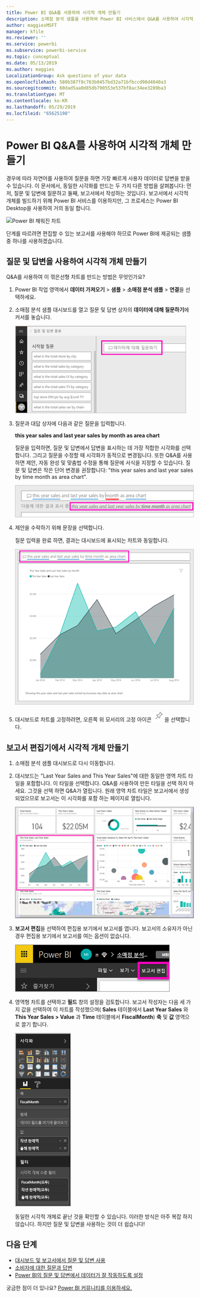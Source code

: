 ```yaml
---
title: Power BI Q&A를 사용하여 시각적 개체 만들기
description: 소매점 분석 샘플을 사용하여 Power BI 서비스에서 Q&A를 사용하여 시각적 개체를 만드는 방법을 알아봅니다
author: maggiesMSFT
manager: kfile
ms.reviewer: ''
ms.service: powerbi
ms.subservice: powerbi-service
ms.topic: conceptual
ms.date: 05/13/2019
ms.author: maggies
LocalizationGroup: Ask questions of your data
ms.openlocfilehash: 580b387f8c763b0457bd32a71bfbccd90d4040a3
ms.sourcegitcommit: 60dad5aa0d85db790553e537bf8ac34ee3289ba3
ms.translationtype: MT
ms.contentlocale: ko-KR
ms.lasthandoff: 05/29/2019
ms.locfileid: "65625198"
---
```

# <a name="create-a-visual-with-power-bi-qa"></a>Power BI Q&A를 사용하여 시각적 개체 만들기

경우에 따라 자연어를 사용하여 질문을 하면 가장 빠르게 사용자 데이터로 답변을 받을 수 있습니다. 이 문서에서, 동일한 시각화를 만드는 두 가지 다른 방법을 살펴봅니다: 먼저, 질문 및 답변에 질문하고 둘째, 보고서에서 작성하는 것입니다. 보고서에서 시각적 개체를 빌드하기 위해 Power BI 서비스를 이용하지만, 그 프로세스는 Power BI Desktop을 사용하여 거의 동일 합니다.

![Power BI 채워진 차트](media/power-bi-visualization-introduction-to-q-and-a/power-bi-qna-create-visual.png)

단계를 따르려면 편집할 수 있는 보고서를 사용해야 하므로 Power BI에 제공되는 샘플 중 하나를 사용하겠습니다.

## <a name="create-a-visual-with-qa"></a>질문 및 답변을 사용하여 시각적 개체 만들기

Q&A를 사용하여 이 꺾은선형 차트를 만드는 방법은 무엇인가요?

1. Power BI 작업 영역에서 **데이터 가져오기** \> **샘플** \> **소매점 분석 샘플** > **연결**을 선택하세요.

1. 소매점 분석 샘플 대시보드를 열고 질문 및 답변 상자의 **데이터에 대해 질문하기**에 커서를 놓습니다.

    ![질문 및 답변 상자에 커서를 놓으십시오](media/power-bi-visualization-introduction-to-q-and-a/power-bi-qna-cursor-in-qna-box.png)

2. 질문과 대답 상자에 다음과 같은 질문을 입력합니다.
   
    **this year sales and last year sales by month as area chart**
   
    질문을 입력하면, 질문 및 답변에서 답변을 표시하는 데 가장 적합한 시각화를 선택합니다. 그리고 질문을 수정할 때 시각화가 동적으로 변경됩니다. 또한 Q&A를 사용하면 제안, 자동 완성 및 맞춤법 수정을 통해 질문에 서식을 지정할 수 있습니다. 질문 및 답변은 작은 단어 변경을 권장합니다: "this year sales and last year sales by time month as area chart".  

    ![질문 및 답변 수정 된 단어](media/power-bi-visualization-introduction-to-q-and-a/power-bi-qna-corrected-create-filled-chart.png)

4. 제안을 수락하기 위해 문장을 선택합니다. 
   
   질문 입력을 완료 하면, 결과는 대시보드에 표시되는 차트와 동일합니다.
   
   ![질문 및 답변 채워진된 영역형 차트](media/power-bi-visualization-introduction-to-q-and-a/power-bi-qna-create-filled-chart.png)

4. 대시보드로 차트를 고정하려면, 오른쪽 위 모서리의 고정 아이콘 ![고정 아이콘](media/power-bi-visualization-introduction-to-q-and-a/pinnooutline.png)을 선택합니다.

## <a name="create-a-visual-in-the-report-editor"></a>보고서 편집기에서 시각적 개체 만들기

1. 소매점 분석 샘플 대시보드로 다시 이동합니다.
   
2. 대시보드는 "Last Year Sales and This Year Sales"에 대한 동일한 영역 차트 타일을 포함합니다. 이 타일을 선택합니다. Q&A를 사용하여 만든 타일을 선택 하지 마세요. 그것을 선택 하면 Q&A가 열립니다. 원래 영역 차트 타일은 보고서에서 생성 되었으므로 보고서는 이 시각화를 포함 하는 페이지로 열립니다.

    ![소매점 분석 샘플 대시보드](media/power-bi-visualization-introduction-to-q-and-a/power-bi-dashboard.png)

1. **보고서 편집**을 선택하여 편집용 보기에서 보고서를 엽니다. 보고서의 소유자가 아닌 경우 편집용 보기에서 보고서를 여는 옵션이 없습니다.
   
    ![보고서 편집 단추](media/power-bi-visualization-introduction-to-q-and-a/power-bi-edit-report.png)
4. 영역형 차트를 선택하고 **필드** 창의 설정을 검토합니다. 보고서 작성자는 다음 세 가지 값을 선택하여 이 차트를 작성했으며( **Sales** 테이블에서 **Last Year Sales** 와 **This Year Sales > Value** 과 **Time** 테이블에서 **FiscalMonth**) **축** 및 **값** 영역으로 끌기 합니다.
   
    ![시각화 창](media/power-bi-visualization-introduction-to-q-and-a/gnatutorial_3-new.png)

    동일한 시각적 개체로 끝난 것을 확인할 수 있습니다. 이러한 방식은 아주 복잡 하지 않습니다. 하지만 질문 및 답변을 사용하는 것이 더 쉽습니다!

## <a name="next-steps"></a>다음 단계

- [대시보드 및 보고서에서 질문 및 답변 사용](power-bi-tutorial-q-and-a.md)  
- [소비자에 대한 질문과 답변](consumer/end-user-q-and-a.md)
- [Power BI의 질문 및 답변에서 데이터가 잘 작동하도록 설정](service-prepare-data-for-q-and-a.md)

궁금한 점이 더 있나요? [Power BI 커뮤니티를 이용하세요.](http://community.powerbi.com/)

